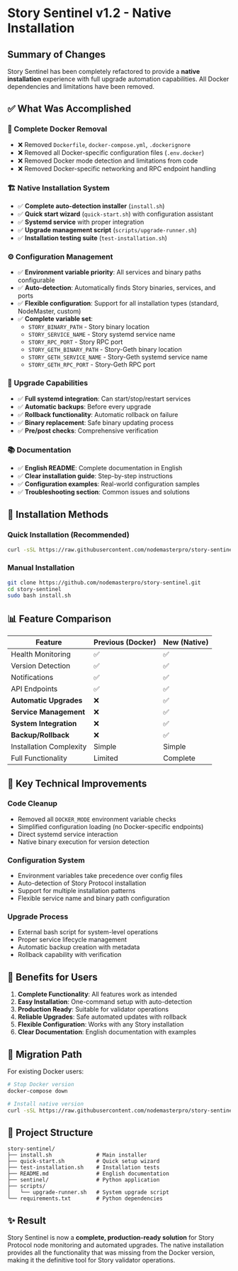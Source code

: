 # Story Sentinel v1.2 - Native Installation

## Summary of Changes

Story Sentinel has been completely refactored to provide a **native installation** experience with full upgrade automation capabilities. All Docker dependencies and limitations have been removed.

## ✅ What Was Accomplished

### 🔄 Complete Docker Removal
- ❌ Removed `Dockerfile`, `docker-compose.yml`, `.dockerignore`
- ❌ Removed all Docker-specific configuration files (`.env.docker`)
- ❌ Removed Docker mode detection and limitations from code
- ❌ Removed Docker-specific networking and RPC endpoint handling

### 🏗️ Native Installation System
- ✅ **Complete auto-detection installer** (`install.sh`)
- ✅ **Quick start wizard** (`quick-start.sh`) with configuration assistant
- ✅ **Systemd service** with proper integration
- ✅ **Upgrade management script** (`scripts/upgrade-runner.sh`)
- ✅ **Installation testing suite** (`test-installation.sh`)

### ⚙️ Configuration Management
- ✅ **Environment variable priority**: All services and binary paths configurable
- ✅ **Auto-detection**: Automatically finds Story binaries, services, and ports
- ✅ **Flexible configuration**: Support for all installation types (standard, NodeMaster, custom)
- ✅ **Complete variable set**:
  - `STORY_BINARY_PATH` - Story binary location
  - `STORY_SERVICE_NAME` - Story systemd service name
  - `STORY_RPC_PORT` - Story RPC port
  - `STORY_GETH_BINARY_PATH` - Story-Geth binary location
  - `STORY_GETH_SERVICE_NAME` - Story-Geth systemd service name
  - `STORY_GETH_RPC_PORT` - Story-Geth RPC port

### 🔄 Upgrade Capabilities
- ✅ **Full systemd integration**: Can start/stop/restart services
- ✅ **Automatic backups**: Before every upgrade
- ✅ **Rollback functionality**: Automatic rollback on failure
- ✅ **Binary replacement**: Safe binary updating process
- ✅ **Pre/post checks**: Comprehensive verification

### 📚 Documentation
- ✅ **English README**: Complete documentation in English
- ✅ **Clear installation guide**: Step-by-step instructions
- ✅ **Configuration examples**: Real-world configuration samples
- ✅ **Troubleshooting section**: Common issues and solutions

## 🚀 Installation Methods

### Quick Installation (Recommended)
```bash
curl -sSL https://raw.githubusercontent.com/nodemasterpro/story-sentinel/main/quick-start.sh | sudo bash
```

### Manual Installation
```bash
git clone https://github.com/nodemasterpro/story-sentinel.git
cd story-sentinel
sudo bash install.sh
```

## 📊 Feature Comparison

| Feature | Previous (Docker) | New (Native) |
|---------|-------------------|--------------|
| Health Monitoring | ✅ | ✅ |
| Version Detection | ✅ | ✅ |
| Notifications | ✅ | ✅ |
| API Endpoints | ✅ | ✅ |
| **Automatic Upgrades** | ❌ | ✅ |
| **Service Management** | ❌ | ✅ |
| **System Integration** | ❌ | ✅ |
| **Backup/Rollback** | ❌ | ✅ |
| Installation Complexity | Simple | Simple |
| Full Functionality | Limited | Complete |

## 🔧 Key Technical Improvements

### Code Cleanup
- Removed all `DOCKER_MODE` environment variable checks
- Simplified configuration loading (no Docker-specific endpoints)
- Direct systemd service interaction
- Native binary execution for version detection

### Configuration System
- Environment variables take precedence over config files
- Auto-detection of Story Protocol installation
- Support for multiple installation patterns
- Flexible service name and binary path configuration

### Upgrade Process
- External bash script for system-level operations
- Proper service lifecycle management
- Automatic backup creation with metadata
- Rollback capability with verification

## 🎯 Benefits for Users

1. **Complete Functionality**: All features work as intended
2. **Easy Installation**: One-command setup with auto-detection
3. **Production Ready**: Suitable for validator operations
4. **Reliable Upgrades**: Safe automated updates with rollback
5. **Flexible Configuration**: Works with any Story installation
6. **Clear Documentation**: English documentation with examples

## 🔄 Migration Path

For existing Docker users:
```bash
# Stop Docker version
docker-compose down

# Install native version
curl -sSL https://raw.githubusercontent.com/nodemasterpro/story-sentinel/main/quick-start.sh | sudo bash
```

## 📁 Project Structure

```
story-sentinel/
├── install.sh              # Main installer
├── quick-start.sh          # Quick setup wizard
├── test-installation.sh    # Installation tests
├── README.md               # English documentation
├── sentinel/               # Python application
├── scripts/
│   └── upgrade-runner.sh   # System upgrade script
└── requirements.txt        # Python dependencies
```

## ✨ Result

Story Sentinel is now a **complete, production-ready solution** for Story Protocol node monitoring and automated upgrades. The native installation provides all the functionality that was missing from the Docker version, making it the definitive tool for Story validator operations.